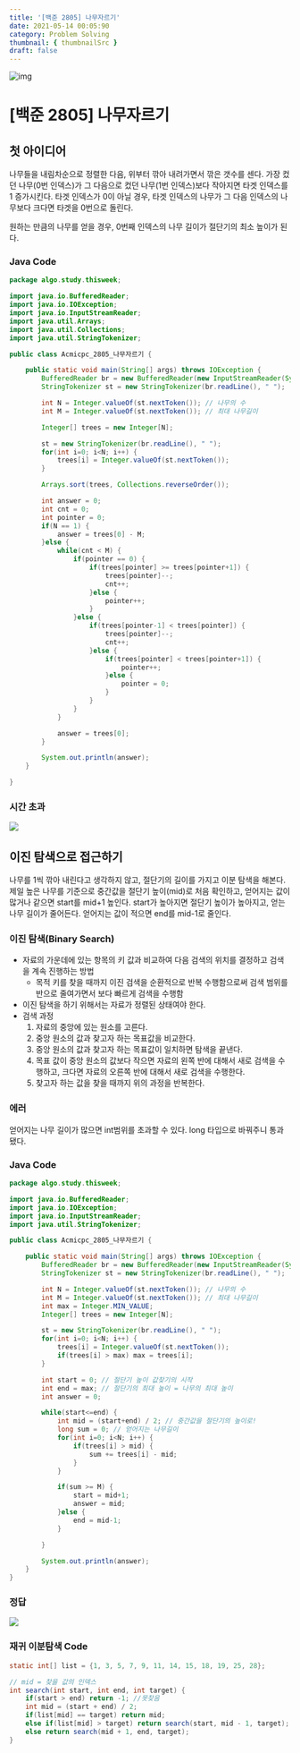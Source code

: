 ```yaml
---
title: '[백준 2805] 나무자르기'
date: 2021-05-14 00:05:90
category: Problem Solving
thumbnail: { thumbnailSrc }
draft: false
---
```


![img](./images/BAEKJOON.png)

# [백준 2805] 나무자르기

## 첫 아이디어

나무들을 내림차순으로 정렬한 다음, 위부터 깎아 내려가면서 깎은 갯수를 센다.
가장 컸던 나무(0번 인덱스)가 그 다음으로 컸던 나무(1번 인덱스)보다 작아지면 타겟 인덱스를 1 증가시킨다.
타겟 인덱스가 0이 아닐 경우, 타겟 인덱스의 나무가 그 다음 인덱스의 나무보다 크다면 타겟을 0번으로 돌린다.

원하는 만큼의 나무를 얻을 경우, 0번째 인덱스의 나무 길이가 절단기의 최소 높이가 된다.

### Java Code

```Java
package algo.study.thisweek;

import java.io.BufferedReader;
import java.io.IOException;
import java.io.InputStreamReader;
import java.util.Arrays;
import java.util.Collections;
import java.util.StringTokenizer;

public class Acmicpc_2805_나무자르기 {

	public static void main(String[] args) throws IOException {
		BufferedReader br = new BufferedReader(new InputStreamReader(System.in));
		StringTokenizer st = new StringTokenizer(br.readLine(), " ");

		int N = Integer.valueOf(st.nextToken()); // 나무의 수
		int M = Integer.valueOf(st.nextToken()); // 최대 나무길이

		Integer[] trees = new Integer[N];

		st = new StringTokenizer(br.readLine(), " ");
		for(int i=0; i<N; i++) {
			trees[i] = Integer.valueOf(st.nextToken());
		}

		Arrays.sort(trees, Collections.reverseOrder());

		int answer = 0;
		int cnt = 0;
		int pointer = 0;
		if(N == 1) {
			answer = trees[0] - M;
		}else {
			while(cnt < M) {
				if(pointer == 0) {
					if(trees[pointer] >= trees[pointer+1]) {
						trees[pointer]--;
						cnt++;
					}else {
						pointer++;
					}
				}else {
					if(trees[pointer-1] < trees[pointer]) {
						trees[pointer]--;
						cnt++;
					}else {
						if(trees[pointer] < trees[pointer+1]) {
							pointer++;
						}else {
							pointer = 0;
						}
					}
				}
			}

			answer = trees[0];
		}

		System.out.println(answer);
	}

}
```

### 시간 초과

![](https://images.velog.io/images/mulgyeol/post/a2420b11-6b69-468f-9ebe-929aaace8b01/image.png)

## 이진 탐색으로 접근하기

나무를 1씩 깎아 내린다고 생각하지 않고, 절단기의 길이를 가지고 이분 탐색을 해본다.
제일 높은 나무를 기준으로 중간값을 절단기 높이(mid)로 처음 확인하고,
얻어지는 값이 많거나 같으면 start를 mid+1 높인다.
start가 높아지면 절단기 높이가 높아지고, 얻는 나무 길이가 줄어든다.
얻어지는 값이 적으면 end를 mid-1로 줄인다.

### 이진 탐색(Binary Search)

- 자료의 가운데에 있는 항목의 키 값과 비교하여 다음 검색의 위치를 결정하고 검색을 계속 진행하는 방법
  - 목적 키를 찾을 때까지 이진 검색을 순환적으로 반복 수행함으로써 검색 범위를 반으로 줄여가면서 보다 빠르게 검색을 수행함
- 이진 탐색을 하기 위해서는 자료가 정렬된 상태여야 한다.
- 검색 과정
  1. 자료의 중앙에 있는 원소를 고른다.
  2. 중앙 원소의 값과 찾고자 하는 목표값을 비교한다.
  3. 중앙 원소의 값과 찾고자 하는 목표값이 일치하면 탐색을 끝낸다.
  4. 목표 값이 중앙 원소의 값보다 작으면 자료의 왼쪽 반에 대해서 새로 검색을 수행하고, 크다면 자료의 오른쪽 반에 대해서 새로 검색을 수행한다.
  5. 찾고자 하는 값을 찾을 때까지 위의 과정을 반복한다.

### 에러

얻어지는 나무 길이가 많으면 int범위를 초과할 수 있다.
long 타입으로 바꿔주니 통과됐다.

### Java Code

```Java
package algo.study.thisweek;

import java.io.BufferedReader;
import java.io.IOException;
import java.io.InputStreamReader;
import java.util.StringTokenizer;

public class Acmicpc_2805_나무자르기 {

	public static void main(String[] args) throws IOException {
		BufferedReader br = new BufferedReader(new InputStreamReader(System.in));
		StringTokenizer st = new StringTokenizer(br.readLine(), " ");

		int N = Integer.valueOf(st.nextToken()); // 나무의 수
		int M = Integer.valueOf(st.nextToken()); // 최대 나무길이
		int max = Integer.MIN_VALUE;
		Integer[] trees = new Integer[N];

		st = new StringTokenizer(br.readLine(), " ");
		for(int i=0; i<N; i++) {
			trees[i] = Integer.valueOf(st.nextToken());
			if(trees[i] > max) max = trees[i];
		}

		int start = 0; // 절단기 높이 값찾기의 시작
		int end = max; // 절단기의 최대 높이 = 나무의 최대 높이
		int answer = 0;

		while(start<=end) {
			int mid = (start+end) / 2; // 중간값을 절단기의 높이로!
			long sum = 0; // 얻어지는 나무길이
			for(int i=0; i<N; i++) {
				if(trees[i] > mid) {
					sum += trees[i] - mid;
				}
			}

			if(sum >= M) {
				start = mid+1;
				answer = mid;
			}else {
				end = mid-1;
			}

		}

		System.out.println(answer);
	}
}
```

### 정답

![](https://images.velog.io/images/mulgyeol/post/83c740b9-17ce-4057-9b8b-e49e5373879e/image.png)

### 재귀 이분탐색 Code

```Java
static int[] list = {1, 3, 5, 7, 9, 11, 14, 15, 18, 19, 25, 28};

// mid = 찾을 값의 인덱스
int search(int start, int end, int target) {
	if(start > end) return -1; //못찾음
	int mid = (start + end) / 2;
	if(list[mid] == target) return mid;
	else if(list[mid] > target) return search(start, mid - 1, target);
	else return search(mid + 1, end, target);
}
```
